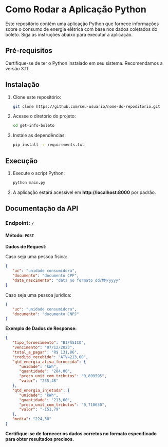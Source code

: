 # Como Rodar a Aplicação Python

Este repositório contém uma aplicação Python que fornece informações sobre o consumo de energia elétrica com base nos
dados coletados do boleto. Siga as instruções abaixo para executar a aplicação.

## Pré-requisitos

Certifique-se de ter o Python instalado em seu sistema. Recomendamos a versão 3.11.

## Instalação

1. Clone este repositório:

   ```bash
   git clone https://github.com/seu-usuario/nome-do-repositorio.git
   ```

2. Acesse o diretório do projeto:

    ```bash
   cd get-info-boleto
   ```

3. Instale as dependências:

    ```bash
   pip install -r requirements.txt
   ```

## Execução

1. Execute o script Python:

   ```bash
   python main.py
   ```

2. A aplicação estará acessível em **http://localhost:8000** por padrão.

## Documentação da API

### Endpoint: `/`

#### Método: `POST`

**Dados de Request:**

Caso seja uma pessoa física:

```json
{
   "uc": "unidade consumidora",
   "documento": "documento CPF",
   "data_nascimento": "data no formato dd/MM/yyyy"
}
```

Caso seja uma pessoa jurídica:

```json
{
   "uc": "unidade consumidora",
   "documento": "documento CNPJ"
}
```

**Exemplo de Dados de Response:**

```json
{
   "tipo_fornecimento": "BIFÁSICO",
   "vencimento": "07/12/2023",
   "total_a_pagar": "R$ 131,86",
   "credito_recebido": "ATV=213,60",
   "qtd_energia_ativa_fornecida": {
      "unidade": "kWh",
      "quantidade": "284,00",
      "preco_unit_com_tributos": "0,899595",
      "valor": "255,48"
   },
   "qtd_energia_injetada": {
      "unidade": "kWh",
      "quantidade": "213,60",
      "preco_unit_com_tributos": "0,710630",
      "valor": "-151,79"
   },
   "media": "224,38"
}
```

**Certifique-se de fornecer os dados corretos no formato especificado para obter resultados precisos.**
